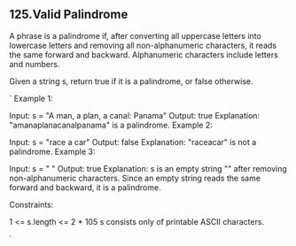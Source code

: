 ## 125.Valid Palindrome

A phrase is a palindrome if, after converting all uppercase letters into lowercase letters and removing
all non-alphanumeric characters, it reads the same forward and backward.
Alphanumeric characters include letters and numbers.

Given a string s, return true if it is a palindrome, or false otherwise.

`
Example 1:

Input: s = "A man, a plan, a canal: Panama"
Output: true
Explanation: "amanaplanacanalpanama" is a palindrome.
Example 2:

Input: s = "race a car"
Output: false
Explanation: "raceacar" is not a palindrome.
Example 3:

Input: s = " "
Output: true
Explanation: s is an empty string "" after removing non-alphanumeric characters.
Since an empty string reads the same forward and backward, it is a palindrome.
 

Constraints:

1 <= s.length <= 2 * 105
s consists only of printable ASCII characters.

`